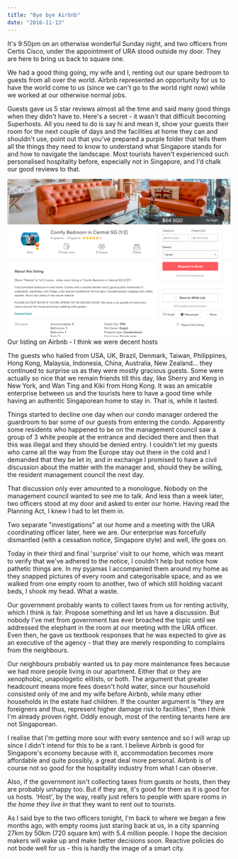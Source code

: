 ```yaml
---
title: "Bye bye Airbnb"
date: "2016-11-13"
---
```


It's 9:50pm on an otherwise wonderful Sunday night, and two officers from Certis Cisco, under the appointment of URA stood outside my door. They are here to bring us back to square one.

We had a good thing going, my wife and I, renting out our spare bedroom to guests from all over the world. Airbnb represented an opportunity for us to have the world come to us (since we can't go to the world right now) while we worked at our otherwise normal jobs.

Guests gave us 5 star reviews almost all the time and said many good things when they didn't have to. Here's a secret - it wasn't that difficult becoming Superhosts. All you need to do is say hi and mean it, show your guests their room for the next couple of days and the facilities at home they can and shouldn't use, point out that you've prepared a purple folder that tells them all the things they need to know to understand what Singapore stands for and how to navigate the landscape. Most tourists haven't experienced such personalised hospitality before, especially not in Singapore, and I'd chalk our good reviews to that.

![nick airbnb singapore listing](images/airbnb-singapore-listing-1024x725.png) Our listing on Airbnb - I think we were decent hosts 

The guests who hailed from USA, UK, Brazil, Denmark, Taiwan, Philippines, Hong Kong, Malaysia, Indonesia, China, Australia, New Zealand... they continued to surprise us as they were mostly gracious guests. Some were actually so nice that we remain friends till this day, like Sherry and Keng in New York, and Wan Ting and Kiki from Hong Kong. It was an amicable enterprise between us and the tourists here to have a good time while having an authentic Singaporean home to stay in. That is, while it lasted.

Things started to decline one day when our condo manager ordered the guardroom to bar some of our guests from entering the condo. Apparently some residents who happened to be on the management council saw a group of 3 white people at the entrance and decided there and then that this was illegal and they should be denied entry. I couldn't let my guests who came all the way from the Europe stay out there in the cold and I demanded that they be let in, and in exchange I promised to have a civil discussion about the matter with the manager and, should they be willing, the resident management council the next day.

That discussion only ever amounted to a monologue. Nobody on the management council wanted to see me to talk. And less than a week later, two officers stood at my door and asked to enter our home. Having read the Planning Act, I knew I had to let them in.

Two separate "investigations" at our home and a meeting with the URA coordinating officer later, here we are. Our enterprise was forcefully dismantled (with a cessation notice, Singapore style) and well, life goes on.

Today in their third and final 'surprise' visit to our home, which was meant to verify that we've adhered to the notice, I couldn't help but notice how pathetic things are. In my pyjamas I accompanied them around my home as they snapped pictures of every room and categorisable space, and as we walked from one empty room to another, two of which still holding vacant beds, I shook my head. What a waste.

Our government probably wants to collect taxes from us for renting activity, which I think is fair. Propose something and let us have a discussion. But nobody I've met from government has ever broached the topic until we addressed the elephant in the room at our meeting with the URA officer. Even then, he gave us textbook responses that he was expected to give as an executive of the agency - that they are merely responding to complains from the neighbours.

Our neighbours probably wanted us to pay more maintenance fees because we had more people living in our apartment. Either that or they are xenophobic, unapologetic elitists, or both. The argument that greater headcount means more fees doesn't hold water, since our household consisted only of me and my wife before Airbnb, while many other households in the estate had children. If the counter argument is "they are foreigners and thus, represent higher damage risk to facilities", then I think I'm already proven right. Oddly enough, most of the renting tenants here are not Singaporean.

I realise that I'm getting more sour with every sentence and so I will wrap up since I didn't intend for this to be a rant. I believe Airbnb is good for Singapore's economy because with it, accommodation becomes more affordable and quite possibly, a great deal more personal. Airbnb is of course not so good for the hospitality industry from what I can observe.

Also, if the government isn't collecting taxes from guests or hosts, then they are probably unhappy too. But if they are, it's good for them as it is good for us hosts. 'Host', by the way, really just refers to people with spare rooms _in the home they live in_ that they want to rent out to tourists.

As I said bye to the two officers tonight, I'm back to where we began a few months ago, with empty rooms just staring back at us, in a city spanning 27km by 50km (720 square km) with 5.4 million people. I hope the decision makers will wake up and make better decisions soon. Reactive policies do not bode well for us - this is hardly the image of a smart city.
